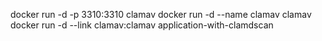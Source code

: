 docker run -d -p 3310:3310 clamav
docker run -d --name clamav clamav
docker run -d --link clamav:clamav application-with-clamdscan
